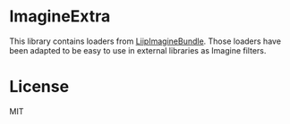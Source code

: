 ImagineExtra
============

This library contains loaders from [LiipImagineBundle][1]. Those loaders have been adapted to be easy to use in external
libraries as Imagine filters.

[1]: https://github.com/liip/LiipImagineBundle

License
=======

MIT

